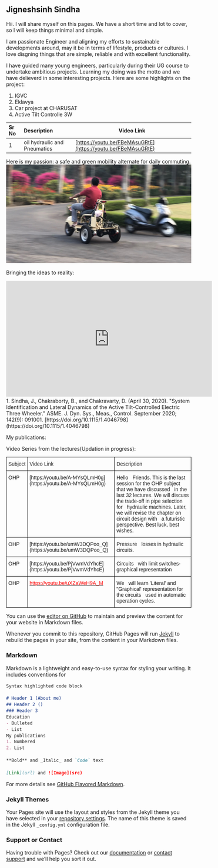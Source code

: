 ## Jigneshsinh Sindha

Hii. I will share myself on this pages. We have a short time and lot to cover, so I will keep things minimal and simple.

I am passionate Engineer and aligning my efforts to sustainable developments around, may it be in terms of lifestyle, products or cultures. I love disgning things that are simple, reliable and with excellent functionality.

I have guided many young engineers, particularly during their UG course to undertake ambitious projects. Learning my doing was the motto and we have delieverd in some interesting projects.
Here are some highlights on the project:
1. IGVC
2. Eklavya
3. Car project at CHARUSAT
4. Active Tilt Controlle 3W

| Sr No          | Description    | Video Link |
| :------------- | :------------- |------------|
| 1              | oil hydraulic and Pneumatics| [https://youtu.be/FBeMAsuGRtE](https://youtu.be/FBeMAsuGRtE) |

Here is my passion: a safe and green mobility alternate for daily commuting.
![Screenshot](screenshot.jpg)

Bringing the ideas to reality:
<iframe width="560" height="315" src="https://www.youtube.com/embed/-VjmnLb2v14" title="YouTube video player" frameborder="0" allow="accelerometer; autoplay; clipboard-write; encrypted-media; gyroscope; picture-in-picture" allowfullscreen></iframe>
1. Sindha, J., Chakraborty, B., and Chakravarty, D. (April 30, 2020). "System Identification and Lateral Dynamics of the Active Tilt-Controlled Electric Three Wheeler." ASME. J. Dyn. Sys., Meas., Control. September 2020; 142(9): 091001. [https://doi.org/10.1115/1.4046798](https://doi.org/10.1115/1.4046798)

My publications:

<span class="__dimensions_badge_embed__" data-doi="10.1001/jama.2016.9797"></span><script async src="https://badge.dimensions.ai/badge.js" charset="utf-8"></script>
<!-- from the source "https://badge.dimensions.ai/#build"!> -->

Video Series from the lectures(Updation in progress):
<style type="text/css">
.tg  {border-collapse:collapse;border-spacing:0;}
.tg td{border-color:black;border-style:solid;border-width:1px;font-family:Arial, sans-serif;font-size:14px;
  overflow:hidden;padding:10px 5px;word-break:normal;}
.tg th{border-color:black;border-style:solid;border-width:1px;font-family:Arial, sans-serif;font-size:14px;
  font-weight:normal;overflow:hidden;padding:10px 5px;word-break:normal;}
.tg .tg-0lax{text-align:left;vertical-align:top}
</style>
<table class="tg">
<thead>
  <tr>
    <th class="tg-0lax">Subject</th>
    <th class="tg-0lax">Video Link</th>
    <th class="tg-0lax">Description</th>
  </tr>
</thead>
<tbody>
  <tr>
    <td class="tg-0lax">OHP</td>
    <td class="tg-0lax">[https://youtu.be/A-MYsQLmH0g](https://youtu.be/A-MYsQLmH0g)</td>
    <td class="tg-0lax">Hello&nbsp;&nbsp;&nbsp;Friends. This is the last session for the OHP subject that we have discussed&nbsp;&nbsp;&nbsp;in the last 32 lectures. We will discuss the trade-off in pipe selection for&nbsp;&nbsp;&nbsp;hydraulic machines. Later, we will revise the chapter on circuit design with&nbsp;&nbsp;&nbsp;a futuristic perspective. Best luck, best wishes. </td>
  </tr>
  <tr>
    <td class="tg-0lax">OHP</td>
    <td class="tg-0lax">[https://youtu.be/umW3DQPoo_Q](https://youtu.be/umW3DQPoo_Q)</td>
    <td class="tg-0lax">Pressure&nbsp;&nbsp;&nbsp;losses in hydraulic circuits. </td>
  </tr>
  <tr>
    <td class="tg-0lax">OHP</td>
    <td class="tg-0lax">[https://youtu.be/PjVwmVdYhcE](https://youtu.be/PjVwmVdYhcE)</td>
    <td class="tg-0lax">Circuits&nbsp;&nbsp;&nbsp;with limit switches-graphical representation</td>
  </tr>
  <tr>
    <td class="tg-0lax">OHP</td>
    <td class="tg-0lax"><a href="https://youtu.be/uXZaWeH9A_M"><span style="text-decoration:none;color:red">https://youtu.be/uXZaWeH9A_M</span></a></td>
    <td class="tg-0lax">We&nbsp;&nbsp;&nbsp;will learn 'Literal' and "Graphical' representation for the circuits&nbsp;&nbsp;&nbsp;used in automatic operation cycles. </td>
  </tr>
</tbody>
</table>


You can use the [editor on GitHub](https://github.com/Jigs86/Jigs86.github.io/edit/main/index.md) to maintain and preview the content for your website in Markdown files.

Whenever you commit to this repository, GitHub Pages will run [Jekyll](https://jekyllrb.com/) to rebuild the pages in your site, from the content in your Markdown files.

### Markdown

Markdown is a lightweight and easy-to-use syntax for styling your writing. It includes conventions for

```markdown
Syntax highlighted code block

# Header 1 (About me)
## Header 2 ()
### Header 3
Education
- Bulleted
- List
My publications
1. Numbered
2. List

**Bold** and _Italic_ and `Code` text

[Link](url) and ![Image](src)
```

For more details see [GitHub Flavored Markdown](https://guides.github.com/features/mastering-markdown/).

### Jekyll Themes

Your Pages site will use the layout and styles from the Jekyll theme you have selected in your [repository settings](https://github.com/Jigs86/Jigs86.github.io/settings). The name of this theme is saved in the Jekyll `_config.yml` configuration file.

### Support or Contact

Having trouble with Pages? Check out our [documentation](https://docs.github.com/categories/github-pages-basics/) or [contact support](https://support.github.com/contact) and we’ll help you sort it out.

